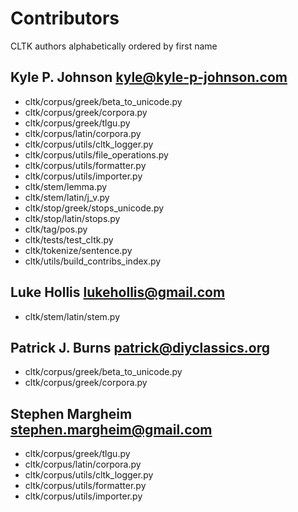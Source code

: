 # Contributors
CLTK authors alphabetically ordered by first name

## Kyle P. Johnson <kyle@kyle-p-johnson.com>
* cltk/corpus/greek/beta_to_unicode.py
* cltk/corpus/greek/corpora.py
* cltk/corpus/greek/tlgu.py
* cltk/corpus/latin/corpora.py
* cltk/corpus/utils/cltk_logger.py
* cltk/corpus/utils/file_operations.py
* cltk/corpus/utils/formatter.py
* cltk/corpus/utils/importer.py
* cltk/stem/lemma.py
* cltk/stem/latin/j_v.py
* cltk/stop/greek/stops_unicode.py
* cltk/stop/latin/stops.py
* cltk/tag/pos.py
* cltk/tests/test_cltk.py
* cltk/tokenize/sentence.py
* cltk/utils/build_contribs_index.py

## Luke Hollis <lukehollis@gmail.com>
* cltk/stem/latin/stem.py

## Patrick J. Burns <patrick@diyclassics.org>
* cltk/corpus/greek/beta_to_unicode.py
* cltk/corpus/greek/corpora.py

## Stephen Margheim <stephen.margheim@gmail.com>
* cltk/corpus/greek/tlgu.py
* cltk/corpus/latin/corpora.py
* cltk/corpus/utils/cltk_logger.py
* cltk/corpus/utils/formatter.py
* cltk/corpus/utils/importer.py

